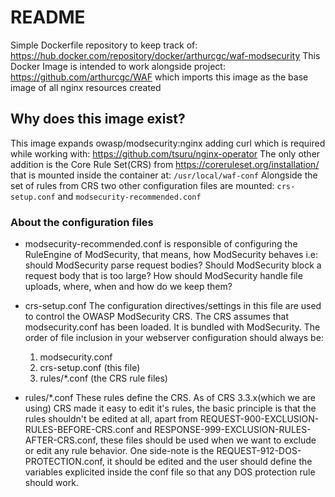 # README

Simple Dockerfile repository to keep track of: <https://hub.docker.com/repository/docker/arthurcgc/waf-modsecurity>
This Docker Image is intended to work alongside project: <https://github.com/arthurcgc/WAF> which imports this image as the base image of all nginx resources created

## Why does this image exist?

This image expands owasp/modsecurity:nginx adding curl which is required while working with: <https://github.com/tsuru/nginx-operator>
The only other addition is the Core Rule Set(CRS) from <https://coreruleset.org/installation/> that is mounted inside the container at: ```/usr/local/waf-conf```
Alongside the set of rules from CRS two other configuration files are mounted: ```crs-setup.conf``` and ```modsecurity-recommended.conf```

### About the configuration files

* modsecurity-recommended.conf
    is responsible of configuring the RuleEngine of ModSecurity, that means, how ModSecurity behaves i.e: should ModSecurity parse request bodies? Should ModSecurity block a request body that is too large? How should ModSecurity handle file uploads, where, when and how do we keep them?

* crs-setup.conf
    The configuration directives/settings in this file are used to control the OWASP ModSecurity CRS.
    The CRS assumes that modsecurity.conf has been loaded. It is bundled with ModSecurity.
    The order of file inclusion in your webserver configuration should always be:
    1. modsecurity.conf
    2. crs-setup.conf (this file)
    3. rules/*.conf (the CRS rule files)

* rules/*.conf
    These rules define the CRS. As of CRS 3.3.x(which we are using) CRS made it easy to edit it's rules, the basic principle is that the rules shouldn't be edited at all, apart from REQUEST-900-EXCLUSION-RULES-BEFORE-CRS.conf and RESPONSE-999-EXCLUSION-RULES-AFTER-CRS.conf, these files should be used when we want to exclude or edit any rule behavior.
    One side-note is the REQUEST-912-DOS-PROTECTION.conf, it should be edited and the user should define the variables explicited inside the conf file so that any DOS protection rule should work.
